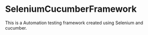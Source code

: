 # SeleniumCucumberFramework
This is a Automation testing framework created using Selenium and cucumber.
